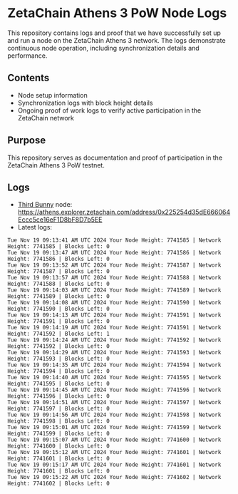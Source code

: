 # ZetaChain Athens 3 PoW Node Logs
This repository contains logs and proof that we have successfully set up and run a node on the ZetaChain Athens 3 network. The logs demonstrate continuous node operation, including synchronization details and performance.

## Contents
- Node setup information
- Synchronization logs with block height details
- Ongoing proof of work logs to verify active participation in the ZetaChain network

## Purpose
This repository serves as documentation and proof of participation in the ZetaChain Athens 3 PoW testnet.

## Logs

- [Third Bunny](https://thirdbunny.xyz/) node: https://athens.explorer.zetachain.com/address/0x225254d35dE666064Eccc5ce16eF1D8bF8D7b5EE
- Latest logs:
```
Tue Nov 19 09:13:41 AM UTC 2024 Your Node Height: 7741585 | Network Height: 7741585 | Blocks Left: 0
Tue Nov 19 09:13:47 AM UTC 2024 Your Node Height: 7741586 | Network Height: 7741586 | Blocks Left: 0
Tue Nov 19 09:13:52 AM UTC 2024 Your Node Height: 7741587 | Network Height: 7741587 | Blocks Left: 0
Tue Nov 19 09:13:57 AM UTC 2024 Your Node Height: 7741588 | Network Height: 7741588 | Blocks Left: 0
Tue Nov 19 09:14:03 AM UTC 2024 Your Node Height: 7741589 | Network Height: 7741589 | Blocks Left: 0
Tue Nov 19 09:14:08 AM UTC 2024 Your Node Height: 7741590 | Network Height: 7741590 | Blocks Left: 0
Tue Nov 19 09:14:13 AM UTC 2024 Your Node Height: 7741591 | Network Height: 7741591 | Blocks Left: 0
Tue Nov 19 09:14:19 AM UTC 2024 Your Node Height: 7741591 | Network Height: 7741592 | Blocks Left: 1
Tue Nov 19 09:14:24 AM UTC 2024 Your Node Height: 7741592 | Network Height: 7741592 | Blocks Left: 0
Tue Nov 19 09:14:29 AM UTC 2024 Your Node Height: 7741593 | Network Height: 7741593 | Blocks Left: 0
Tue Nov 19 09:14:35 AM UTC 2024 Your Node Height: 7741594 | Network Height: 7741594 | Blocks Left: 0
Tue Nov 19 09:14:40 AM UTC 2024 Your Node Height: 7741595 | Network Height: 7741595 | Blocks Left: 0
Tue Nov 19 09:14:45 AM UTC 2024 Your Node Height: 7741596 | Network Height: 7741596 | Blocks Left: 0
Tue Nov 19 09:14:51 AM UTC 2024 Your Node Height: 7741597 | Network Height: 7741597 | Blocks Left: 0
Tue Nov 19 09:14:56 AM UTC 2024 Your Node Height: 7741598 | Network Height: 7741598 | Blocks Left: 0
Tue Nov 19 09:15:01 AM UTC 2024 Your Node Height: 7741599 | Network Height: 7741599 | Blocks Left: 0
Tue Nov 19 09:15:07 AM UTC 2024 Your Node Height: 7741600 | Network Height: 7741600 | Blocks Left: 0
Tue Nov 19 09:15:12 AM UTC 2024 Your Node Height: 7741601 | Network Height: 7741601 | Blocks Left: 0
Tue Nov 19 09:15:17 AM UTC 2024 Your Node Height: 7741601 | Network Height: 7741601 | Blocks Left: 0
Tue Nov 19 09:15:22 AM UTC 2024 Your Node Height: 7741602 | Network Height: 7741602 | Blocks Left: 0
```
